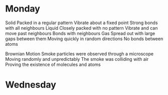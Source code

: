 # Monday

Solid
	Packed in a regular pattern
	Vibrate about a fixed point
	Strong bonds with all neighbours
Liquid
	Closely packed with no pattern
	Vibrate and can move past neighbours
	Bonds with neighbours
Gas
	Spread out with large gaps between them
	Moving quickly in random directions
	No bonds between atoms

Brownian Motion
	Smoke particles were observed through a microscope
	Moving randomly and unpredictably
	The smoke was colliding with air
	Proving the existence of molecules and atoms

# Wednesday

